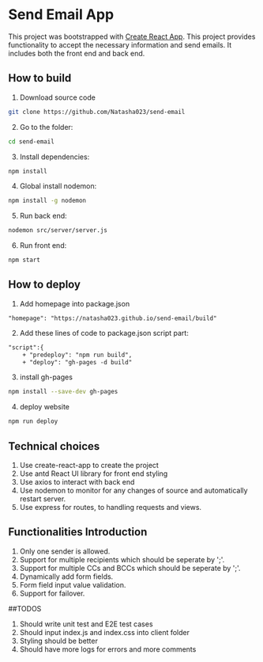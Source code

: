 # Send Email App
This project was bootstrapped with [Create React App](https://github.com/facebookincubator/create-react-app). This project provides functionality to accept the necessary information and send emails. It includes both the front end and back end. 

## How to build
1. Download source code
```sh 
git clone https://github.com/Natasha023/send-email 
```
2. Go to the folder: 
```sh
cd send-email
```
3. Install dependencies:  
```sh
npm install
```
4. Global install nodemon: 
```sh 
npm install -g nodemon
```
5. Run back end:
```sh 
nodemon src/server/server.js
```
6. Run front end: 
```sh
npm start
```
## How to deploy
1. Add homepage into package.json
```
"homepage": "https://natasha023.github.io/send-email/build" 
```
2. Add these lines of code to package.json script part: 
```diff
"script":{
    + "predeploy": "npm run build",
    + "deploy": "gh-pages -d build" 
```
3. install gh-pages
```sh
npm install --save-dev gh-pages
```
4. deploy website 
```sh
npm run deploy
```

## Technical choices
1. Use create-react-app to create the project
2. Use antd React UI library for front end styling
3. Use axios to interact with back end
4. Use nodemon to monitor for any changes of source and automatically restart server.
5. Use express for routes, to handling requests and views.

## Functionalities Introduction
1. Only one sender is allowed.
2. Support for multiple recipients which should be seperate by ';'.
3. Support for multiple CCs and BCCs which should be seperate by ';'.
4. Dynamically add form fields.
5. Form field input value validation.
6. Support for failover.

##TODOS
1. Should write unit test and E2E test cases
2. Should input index.js and index.css into client folder
3. Styling should be better
4. Should have more logs for errors and more comments

